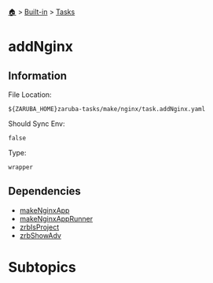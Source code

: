 <!--startTocHeader-->
[🏠](../../README.md) > [Built-in](../README.md) > [Tasks](README.md)
# addNginx
<!--endTocHeader-->


## Information

File Location:

    ${ZARUBA_HOME}zaruba-tasks/make/nginx/task.addNginx.yaml

Should Sync Env:

    false

Type:

    wrapper


## Dependencies

- [makeNginxApp](make-nginx-app.md)
- [makeNginxAppRunner](make-nginx-app-runner.md)
- [zrbIsProject](zrb-is-project.md)
- [zrbShowAdv](zrb-show-adv.md)



# Subtopics
<!--startTocSubtopic-->
<!--endTocSubtopic-->